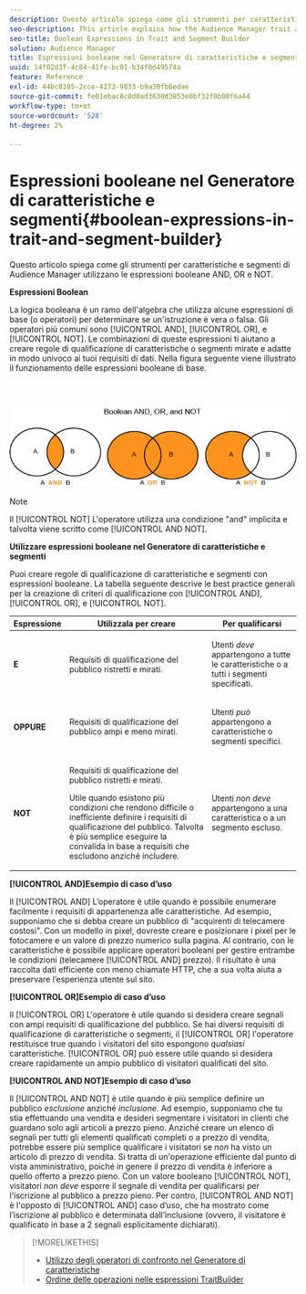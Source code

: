 ```yaml
---
description: Questo articolo spiega come gli strumenti per caratteristiche e segmenti di Audience Manager utilizzano le espressioni booleane AND, OR e NOT.
seo-description: This article explains how the Audience Manager trait and segment tools use the Boolean expressions AND, OR, and NOT.
seo-title: Boolean Expressions in Trait and Segment Builder
solution: Audience Manager
title: Espressioni booleane nel Generatore di caratteristiche e segmenti
uuid: 14f02d3f-4c84-41fe-bc91-b34f0d49574a
feature: Reference
exl-id: 44bc0385-2cce-4173-9833-b9a30fb6edae
source-git-commit: fe01ebac8c0d0ad3630d3853e0bf32f0b00f6a44
workflow-type: tm+mt
source-wordcount: '528'
ht-degree: 2%

---
```


# Espressioni booleane nel Generatore di caratteristiche e segmenti{#boolean-expressions-in-trait-and-segment-builder}

Questo articolo spiega come gli strumenti per caratteristiche e segmenti di Audience Manager utilizzano le espressioni booleane AND, OR e NOT.

<!-- 

c_tb_boolean.xml

 -->

**Espressioni Boolean**

La logica booleana è un ramo dell&#39;algebra che utilizza alcune espressioni di base (o operatori) per determinare se un&#39;istruzione è vera o falsa. Gli operatori più comuni sono [!UICONTROL AND], [!UICONTROL OR], e [!UICONTROL NOT]. Le combinazioni di queste espressioni ti aiutano a creare regole di qualificazione di caratteristiche o segmenti mirate e adatte in modo univoco ai tuoi requisiti di dati. Nella figura seguente viene illustrato il funzionamento delle espressioni booleane di base.

<br> 

![](assets/BooleanOverview_small.png)

>[!NOTE]
>
>Il [!UICONTROL NOT] L&#39;operatore utilizza una condizione &quot;and&quot; implicita e talvolta viene scritto come [!UICONTROL AND NOT].

**Utilizzare espressioni booleane nel Generatore di caratteristiche e segmenti**

Puoi creare regole di qualificazione di caratteristiche e segmenti con espressioni booleane. La tabella seguente descrive le best practice generali per la creazione di criteri di qualificazione con [!UICONTROL AND], [!UICONTROL OR], e [!UICONTROL NOT].

<table id="table_C762872C98F54C4A86A2F1C840A86657"> 
 <thead> 
  <tr> 
   <th colname="col1" class="entry"> Espressione </th> 
   <th colname="col2" class="entry"> Utilizzala per creare </th> 
   <th colname="col3" class="entry"> Per qualificarsi </th> 
  </tr>
 </thead>
 <tbody> 
  <tr> 
   <td colname="col1"> <p><b><span class="wintitle"> E</span></b> </p> </td> 
   <td colname="col2"> <p>Requisiti di qualificazione del pubblico ristretti e mirati. </p> </td> 
   <td colname="col3"> <p>Utenti <i>deve</i> appartengono a tutte le caratteristiche o a tutti i segmenti specificati. </p> </td> 
  </tr> 
  <tr> 
   <td colname="col1"> <p><b><span class="wintitle"> OPPURE</span></b> </p> </td> 
   <td colname="col2"> <p>Requisiti di qualificazione del pubblico ampi e meno mirati. </p> </td> 
   <td colname="col3"> <p>Utenti <i>può</i> appartengono a caratteristiche o segmenti specifici. </p> </td> 
  </tr> 
  <tr> 
   <td colname="col1"> <p><b><span class="wintitle"> NOT</span></b> </p> </td> 
   <td colname="col2"> <p>Requisiti di qualificazione del pubblico ristretti e mirati. </p> <p>Utile quando esistono più condizioni che rendono difficile o inefficiente definire i requisiti di qualificazione del pubblico. Talvolta è più semplice eseguire la convalida in base a requisiti che escludono anziché includere. </p> </td> 
   <td colname="col3"> <p>Utenti <i>non deve</i> appartengono a una caratteristica o a un segmento escluso. </p> </td> 
  </tr> 
 </tbody> 
</table>

**[!UICONTROL AND]Esempio di caso d’uso**

Il [!UICONTROL AND] L’operatore è utile quando è possibile enumerare facilmente i requisiti di appartenenza alle caratteristiche. Ad esempio, supponiamo che si debba creare un pubblico di &quot;acquirenti di telecamere costosi&quot;. Con un modello in pixel, dovreste creare e posizionare i pixel per le fotocamere e un valore di prezzo numerico sulla pagina. Al contrario, con le caratteristiche è possibile applicare operatori booleani per gestire entrambe le condizioni (telecamere [!UICONTROL AND] prezzo). Il risultato è una raccolta dati efficiente con meno chiamate HTTP, che a sua volta aiuta a preservare l’esperienza utente sul sito.

**[!UICONTROL OR]Esempio di caso d’uso**

Il [!UICONTROL OR] L&#39;operatore è utile quando si desidera creare segnali con ampi requisiti di qualificazione del pubblico. Se hai diversi requisiti di qualificazione di caratteristiche o segmenti, il [!UICONTROL OR] l&#39;operatore restituisce true quando i visitatori del sito espongono *qualsiasi* caratteristiche. [!UICONTROL OR] può essere utile quando si desidera creare rapidamente un ampio pubblico di visitatori qualificati del sito.

**[!UICONTROL AND NOT]Esempio di caso d’uso**

Il [!UICONTROL AND NOT] è utile quando è più semplice definire un pubblico *esclusione* anziché *inclusione*. Ad esempio, supponiamo che tu stia effettuando una vendita e desideri segmentare i visitatori in clienti che guardano solo agli articoli a prezzo pieno. Anziché creare un elenco di segnali per tutti gli elementi qualificati completi o a prezzo di vendita, potrebbe essere più semplice qualificare i visitatori se *non* ha visto un articolo di prezzo di vendita. Si tratta di un&#39;operazione efficiente dal punto di vista amministrativo, poiché in genere il prezzo di vendita è inferiore a quello offerto a prezzo pieno. Con un valore booleano [!UICONTROL NOT], visitatori *non deve* esporre il segnale di vendita per qualificarsi per l&#39;iscrizione al pubblico a prezzo pieno. Per contro, [!UICONTROL AND NOT] è l&#39;opposto di [!UICONTROL AND] caso d’uso, che ha mostrato come l’iscrizione al pubblico è determinata dall’inclusione (ovvero, il visitatore è qualificato in base a 2 segnali esplicitamente dichiarati).

>[!MORELIKETHIS]
>
>* [Utilizzo degli operatori di confronto nel Generatore di caratteristiche](../features/traits/trait-comparison-operators.md)
>* [Ordine delle operazioni nelle espressioni TraitBuilder](../features/traits/trait-operator-precedence.md)

